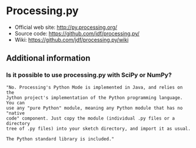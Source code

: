 # Processing.py

* Official web site: http://py.processing.org/
* Source code: https://github.com/jdf/processing.py/
* Wiki: https://github.com/jdf/processing.py/wiki

## Additional information

### Is it possible to use processing.py with SciPy or NumPy?

    "No. Processing's Python Mode is implemented in Java, and relies on the
    Jython project's implementation of the Python programming language. You can
    use any "pure Python" module, meaning any Python module that has no "native
    code" component. Just copy the module (individual .py files or a directory
    tree of .py files) into your sketch directory, and import it as usual.

    The Python standard library is included."

